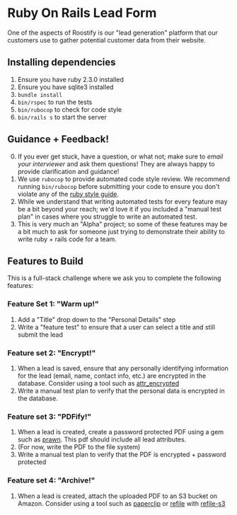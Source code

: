 # Ruby On Rails Lead Form

One of the aspects of Roostify is our "lead generation" platform that our customers use to gather potential customer data from their website.

## Installing dependencies
1. Ensure you have ruby 2.3.0 installed
1. Ensure you have sqlite3 installed
1. `bundle install`
1. `bin/rspec` to run the tests
1. `bin/rubocop` to check for code style
1. `bin/rails s` to start the server


## Guidance + Feedback!
0. If you ever get stuck, have a question, or what not; make sure to *email your interviewer* and ask them questions! They are always happy to provide clarification and guidance!
1. We use `rubocop` to provide automated code style review. We recommend running `bin/rubocop` before submitting your code to ensure you don't violate any of the [ruby style guide](https://github.com/bbatsov/ruby-style-guide).
2. While we understand that writing automated tests for every feature may be a bit beyond your reach; we'd love it if you included a "manual test plan" in cases where you struggle to write an automated test.
3. This is very much an "Alpha" project; so some of these features may be a bit much to ask for someone just trying to demonstrate their ability to write ruby + rails code for a team.


## Features to Build
This is a full-stack challenge where we ask you to complete the following features:

### Feature Set 1: "Warm up!"
1. Add a "Title" drop down to the "Personal Details" step
2. Write a "feature test" to ensure that a user can select a title and still submit the lead

### Feature set 2: "Encrypt!"
1. When a lead is saved, ensure that any personally identifying information for the lead (email, name, contact info, etc.) are encrypted in the database. Consider using a tool such as [attr_encrypted](https://github.com/attr-encrypted/attr_encrypted)
2. Write a manual test plan to verify that the personal data is encrypted in the database.

### Feature set 3: "PDFify!"
1. When a lead is created, create a password protected PDF using a gem such as [prawn](https://github.com/prawnpdf/prawn). This pdf should include all lead attributes.
2. (For now, write the PDF to the file system)
3. Write a manual test plan to verify that the PDF is encrypted + password protected

### Feature set 4: "Archive!"
1. When a lead is created, attach the uploaded PDF to an S3 bucket on Amazon. Consider using a tool such as [paperclip](https://github.com/thoughtbot/paperclip) or [refile](https://github.com/refile/refile) with [refile-s3](https://github.com/refile/refile-s3)
